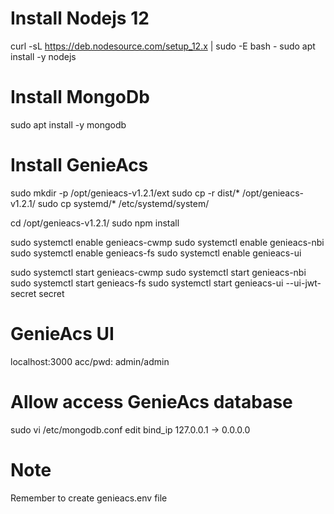 # Install Nodejs 12
curl -sL https://deb.nodesource.com/setup_12.x | sudo -E bash -
sudo apt install -y nodejs

# Install MongoDb
sudo apt install -y mongodb

# Install GenieAcs
sudo mkdir -p /opt/genieacs-v1.2.1/ext
sudo cp -r dist/* /opt/genieacs-v1.2.1/
sudo cp systemd/* /etc/systemd/system/

cd /opt/genieacs-v1.2.1/
sudo npm install

sudo systemctl enable genieacs-cwmp
sudo systemctl enable genieacs-nbi
sudo systemctl enable genieacs-fs
sudo systemctl enable genieacs-ui

sudo systemctl start genieacs-cwmp
sudo systemctl start genieacs-nbi
sudo systemctl start genieacs-fs
sudo systemctl start genieacs-ui --ui-jwt-secret secret

# GenieAcs UI
localhost:3000
acc/pwd: admin/admin

# Allow access GenieAcs database
sudo vi /etc/mongodb.conf
edit bind_ip 127.0.0.1 -> 0.0.0.0

# Note
Remember to create genieacs.env file
